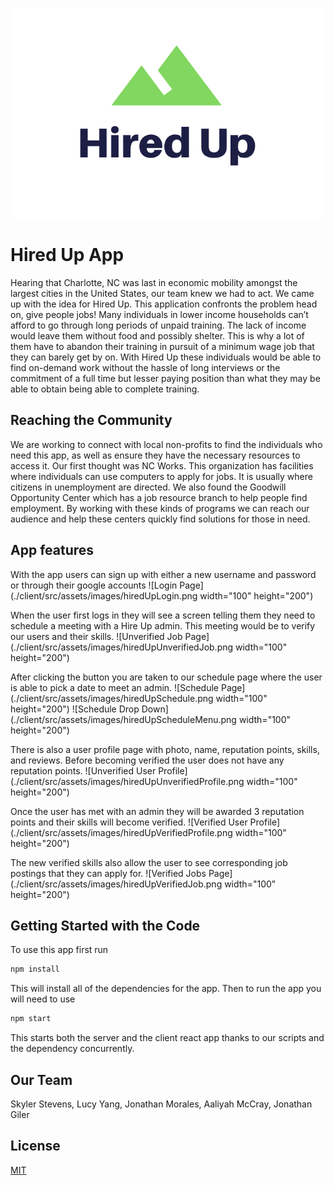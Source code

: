 ![Hired Up Logo](./client/src/assets/images/logo.png)

# Hired Up App
Hearing that Charlotte, NC was last in economic mobility amongst the largest cities in the United States, our team knew we had to act. We came up with the idea for Hired Up. This application confronts the problem head on, give people jobs! Many individuals in lower income households can’t afford to go through long periods of unpaid training. The lack of income would leave them without food and possibly shelter. This is why a lot of them have to abandon their training in pursuit of a minimum wage job that they can barely get by on. With Hired Up these individuals would be able to find on-demand work without the hassle of long interviews or the commitment of a full time but lesser paying position than what they may be able to obtain being able to complete training.


## Reaching the Community
We are working to connect with local non-profits to find the individuals who need this app, as well as ensure they have the necessary resources to access it. Our first thought was NC Works. This organization has facilities where individuals can use computers to apply for jobs. It is usually where citizens in unemployment are directed. We also found the Goodwill Opportunity Center which has a job resource branch to help people find employment. By working with these kinds of programs we can reach our audience and help these centers quickly find solutions for those in need.

## App features
With the app users can sign up with either a new username and password or through their google accounts
![Login Page](./client/src/assets/images/hiredUpLogin.png width="100" height="200")

When the user first logs in they will see a screen telling them they need to schedule a meeting with a Hire Up admin. This meeting would be to verify our users and their skills.
![Unverified Job Page](./client/src/assets/images/hiredUpUnverifiedJob.png width="100" height="200")

After clicking the button you are taken to our schedule page where the user is able to pick a date to meet an admin.
![Schedule Page](./client/src/assets/images/hiredUpSchedule.png width="100" height="200")
![Schedule Drop Down](./client/src/assets/images/hiredUpScheduleMenu.png width="100" height="200")

There is also a user profile page with photo, name, reputation points, skills, and reviews. Before becoming verified the user does not have any reputation points.
![Unverified User Profile](./client/src/assets/images/hiredUpUnverifiedProfile.png width="100" height="200")

Once the user has met with an admin they will be awarded 3 reputation points and their skills will become verified.
![Verified User Profile](./client/src/assets/images/hiredUpVerifiedProfile.png width="100" height="200")

The new verified skills also allow the user to see corresponding job postings that they can apply for.
![Verified Jobs Page](./client/src/assets/images/hiredUpVerifiedJob.png width="100" height="200")

## Getting Started with the Code
To use this app first run
```bash
npm install
```
This will install all of the dependencies for the app. 
Then to run the app you will need to use
```bash
npm start
```
This starts both the server and the client react app thanks to our scripts and the dependency concurrently.

## Our Team
Skyler Stevens, Lucy Yang, Jonathan Morales, Aaliyah McCray, Jonathan Giler

## License
[MIT](https://github.com/SkylerCStevens/Fix-Fifty-App/blob/master/LICENSE)
